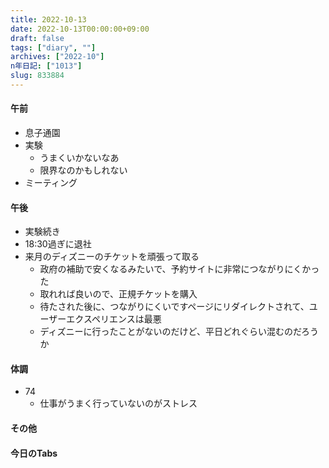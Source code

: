 ```yaml
---
title: 2022-10-13
date: 2022-10-13T00:00:00+09:00
draft: false
tags: ["diary", ""]
archives: ["2022-10"]
n年日記: ["1013"]
slug: 833884
---
```

#### 午前
- 息子通園
- 実験
  - うまくいかないなあ
  - 限界なのかもしれない
- ミーティング
#### 午後
- 実験続き
- 18:30過ぎに退社
- 来月のディズニーのチケットを頑張って取る
  - 政府の補助で安くなるみたいで、予約サイトに非常につながりにくかった
  - 取れれば良いので、正規チケットを購入
  - 待たされた後に、つながりにくいですページにリダイレクトされて、ユーザーエクスペリエンスは最悪
  - ディズニーに行ったことがないのだけど、平日どれぐらい混むのだろうか
#### 体調
- 74
  - 仕事がうまく行っていないのがストレス
#### その他
#### 今日のTabs